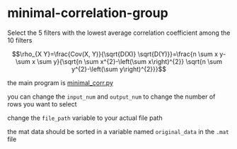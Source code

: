 # minimal-correlation-group

Select the 5 filters with the lowest average correlation coefficient among the 10 filters

$$\rho_{X Y}=\frac{Cov(X, Y)}{\sqrt{D(X)} \sqrt{D(Y)}}=\frac{n \sum x y-\sum x \sum y}{\sqrt{n \sum x^{2}-\left(\sum x\right)^{2}} \sqrt{n \sum y^{2}-\left(\sum y\right)^{2}}}$$

the main program is [minimal_corr.py](minimal_corr.py)

you can change the `input_num` and `output_num` to change the number of rows you want to select

change the `file_path` variable to your actual file path

the mat data should be sorted in  a variable named `original_data` in the `.mat` file
